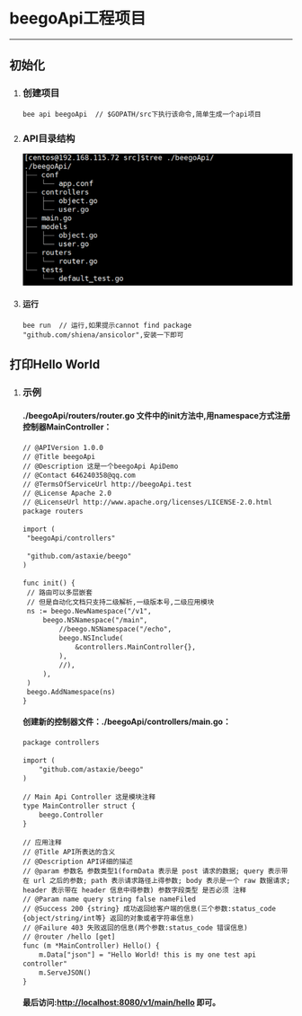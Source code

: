 # beegoApi工程项目

---

## 初始化

1. ### 创建项目

   ```
   bee api beegoApi  // $GOPATH/src下执行该命令,简单生成一个api项目
   ```
2. ### API目录结构

   ![](/assets/beegoApi_dir.png)

3. #### 运行

   ```
   bee run  // 运行,如果提示cannot find package "github.com/shiena/ansicolor",安装一下即可
   ```

## 打印Hello World

1. ### 示例

   #### ./beegoApi/routers/router.go 文件中的init方法中,用namespace方式注册控制器MainController：

   ```
   // @APIVersion 1.0.0
   // @Title beegoApi
   // @Description 这是一个beegoApi ApiDemo
   // @Contact 646240358@qq.com
   // @TermsOfServiceUrl http://beegoApi.test
   // @License Apache 2.0
   // @LicenseUrl http://www.apache.org/licenses/LICENSE-2.0.html
   package routers

   import (
   	"beegoApi/controllers"

   	"github.com/astaxie/beego"
   )

   func init() {
   	// 路由可以多层嵌套
   	// 但是自动化文档只支持二级解析,一级版本号,二级应用模块
   	ns := beego.NewNamespace("/v1",
   		beego.NSNamespace("/main",
   			//beego.NSNamespace("/echo",
   			beego.NSInclude(
   				&controllers.MainController{},
   			),
   			//),
   		),
   	)
   	beego.AddNamespace(ns)
   }
   ```

   #### 创建新的控制器文件：./beegoApi/controllers/main.go：

   ```
   package controllers

   import (
       "github.com/astaxie/beego"
   )

   // Main Api Controller 这是模块注释
   type MainController struct {
       beego.Controller
   }

   // 应用注释
   // @Title API所表达的含义
   // @Description API详细的描述
   // @param 参数名 参数类型1(formData 表示是 post 请求的数据; query 表示带在 url 之后的参数; path 表示请求路径上得参数; body 表示是一个 raw 数据请求; header 表示带在 header 信息中得参数) 参数字段类型 是否必须 注释
   // @Param name query string false nameFiled
   // @Success 200 {string} 成功返回给客户端的信息(三个参数:status_code {object/string/int等} 返回的对象或者字符串信息)
   // @Failure 403 失败返回的信息(两个参数:status_code 错误信息)
   // @router /hello [get]
   func (m *MainController) Hello() {
       m.Data["json"] = "Hello World! this is my one test api controller"
       m.ServeJSON()
   }
   ```

   #### 最后访问:[http://localhost:8080/v1/main/hello](http://localhost:8080/v1/main/hello) 即可。



